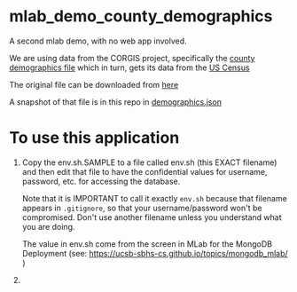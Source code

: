 # mlab_demo_county_demographics

A second mlab demo, with no web app involved.   

We are using data from the CORGIS project, specifically the [county
demographics
file](https://think.cs.vt.edu/corgis/json/county_demographics/county_demographics.html)
which in turn, gets its data from the [US
Census](http://www.census.gov/quickfacts/table/PST045215/00)

The original file can be downloaded from
[here](https://think.cs.vt.edu/corgis/json/county_demographics/demographics.json?forcedownload=1)

A snapshot of that file is in this repo in
[demographics.json](demographics.json)

# To use this application

1.  Copy the env.sh.SAMPLE to a file called env.sh (this EXACT filename) and
    then edit that file to have the confidential values for username, password,
    etc. for accessing the database.

    Note that it is IMPORTANT to call it exactly `env.sh` because that filename
    appears in `.gitignore`, so that your username/password won't be
    compromised.  Don't use another filename unless you understand what you
    are doing.

    The value in env.sh come from the screen in MLab for the MongoDB Deployment
    (see: https://ucsb-sbhs-cs.github.io/topics/mongodb_mlab/ )

2.  

